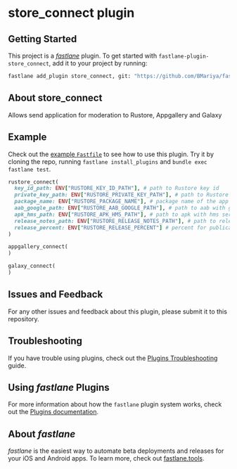 # store_connect plugin

## Getting Started

This project is a [_fastlane_](https://github.com/fastlane/fastlane) plugin. To get started with `fastlane-plugin-store_connect`, add it to your project by running:

```bash
fastlane add_plugin store_connect, git: "https://github.com/BMariya/fastlane-plugin-store_connect", branch: 'main'
```

## About store_connect

Allows send application for moderation to Rustore, Appgallery and Galaxy

## Example

Check out the [example `Fastfile`](fastlane/Fastfile) to see how to use this plugin. Try it by cloning the repo, running `fastlane install_plugins` and `bundle exec fastlane test`.

```ruby
rustore_connect(
  key_id_path: ENV["RUSTORE_KEY_ID_PATH"], # path to Rustore key id
  private_key_path: ENV["RUSTORE_PRIVATE_KEY_PATH"], # path to Rustore private key
  package_name: ENV["RUSTORE_PACKAGE_NAME"], # package name of the app
  aab_google_path: ENV["RUSTORE_AAB_GOOGLE_PATH"], # path to aab with google services
  apk_hms_path: ENV["RUSTORE_APK_HMS_PATH"], # path to apk with hms services
  release_notes_path: ENV["RUSTORE_RELEASE_NOTES_PATH"], # path to release notes
  release_percent: ENV["RUSTORE_RELEASE_PERCENT"] # percent for publication
)

appgallery_connect(
)

galaxy_connect(
)
```

## Issues and Feedback

For any other issues and feedback about this plugin, please submit it to this repository.

## Troubleshooting

If you have trouble using plugins, check out the [Plugins Troubleshooting](https://docs.fastlane.tools/plugins/plugins-troubleshooting/) guide.

## Using _fastlane_ Plugins

For more information about how the `fastlane` plugin system works, check out the [Plugins documentation](https://docs.fastlane.tools/plugins/create-plugin/).

## About _fastlane_

_fastlane_ is the easiest way to automate beta deployments and releases for your iOS and Android apps. To learn more, check out [fastlane.tools](https://fastlane.tools).
